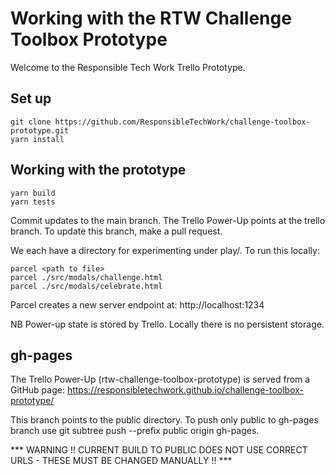 # Working with the RTW Challenge Toolbox Prototype

Welcome to the Responsible Tech Work Trello Prototype.

## Set up
    git clone https://github.com/ResponsibleTechWork/challenge-toolbox-prototype.git
    yarn install

## Working with the prototype
    yarn build
    yarn tests

Commit updates to the main branch. The Trello Power-Up points at the trello branch. To update this branch, make a pull request.

We each have a directory for experimenting under play/. To run this locally:

    parcel <path to file>
    parcel ./src/modals/challenge.html
    parcel ./src/modals/celebrate.html

Parcel creates a new server endpoint at: http://localhost:1234 

NB Power-up state is stored by Trello. Locally there is no persistent storage.

## gh-pages

The Trello Power-Up (rtw-challenge-toolbox-prototype) is served from a GitHub page: https://responsibletechwork.github.io/challenge-toolbox-prototype/

This branch points to the public directory. To push only public to gh-pages branch use git subtree push --prefix public origin gh-pages.

*** WARNING !! CURRENT BUILD TO PUBLIC DOES NOT USE CORRECT URLS - THESE MUST BE CHANGED MANUALLY !! ***